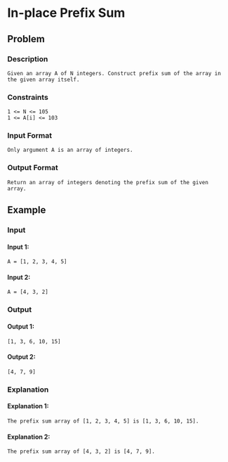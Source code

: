 # In-place Prefix Sum

## Problem

### Description

    Given an array A of N integers. Construct prefix sum of the array in the given array itself.

### Constraints

    1 <= N <= 105
    1 <= A[i] <= 103

### Input Format

    Only argument A is an array of integers.

### Output Format

    Return an array of integers denoting the prefix sum of the given array.

## Example

### Input

#### Input 1:

    A = [1, 2, 3, 4, 5]

#### Input 2:

    A = [4, 3, 2]

### Output

#### Output 1:

    [1, 3, 6, 10, 15]

#### Output 2:

    [4, 7, 9]

### Explanation

#### Explanation 1:

    The prefix sum array of [1, 2, 3, 4, 5] is [1, 3, 6, 10, 15].

#### Explanation 2:

    The prefix sum array of [4, 3, 2] is [4, 7, 9].
